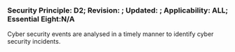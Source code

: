 ### Security Principle: D2; Revision: ; Updated: ; Applicability: ALL; Essential Eight:N/A
<p>Cyber security events are analysed in a timely manner to identify cyber security incidents.</p>